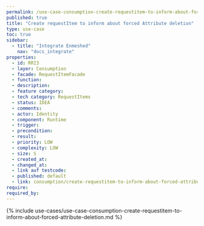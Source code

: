 ```yaml
---
permalink: /use-case-consumption-create-requestitem-to-inform-about-forced-attribute-deletion
published: true
title: "Create requestItem to inform about forced Attribute deletion"
type: use-case
toc: true
sidebar:
  - title: "Integrate Enmeshed"
    nav: "docs_integrate"
properties:
  - id: RRI3
  - layer: Consumption
  - facade: RequestItemFacade
  - function:
  - description:
  - feature category:
  - tech category: RequestItems
  - status: IDEA
  - comments:
  - actor: Identity
  - component: Runtime
  - trigger:
  - precondition:
  - result:
  - priority: LOW
  - complexity: LOW
  - size: S
  - created_at:
  - changed_at:
  - link auf testcode:
  - published: default
  - link: consumption/create-requestitem-to-inform-about-forced-attribute-deletion
require:
required_by:
---
```


{% include use-cases/use-case-consumption-create-requestitem-to-inform-about-forced-attribute-deletion.md %}
